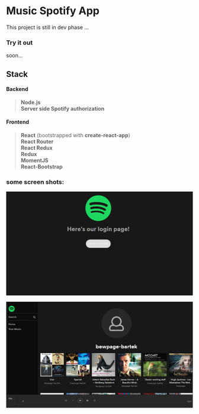 # Music Spotify App 

This project is still in dev phase ...


### Try it out
soon...

## Stack 
#### Backend
> **Node.js**  
> **Server side Spotify authorization**  

#### Frontend
> **React**  (bootstrapped with **create-react-app**)  
> **React Router**  
> **React Redux**  
> **Redux**  
> **MomentJS**  
> **React-Bootstrap**  


### some screen shots:
![alt tag](screens/Untitled-1.png ) 

![alt tag](screens/Untitled-2.png )
